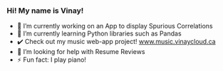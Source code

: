### Hi! My name is Vinay!
- 🔭 I’m currently working on an App to display Spurious Correlations
- 🌱 I’m currently learning Python libraries such as Pandas
- ✔️ Check out my music web-app project! www.music.vinaycloud.ca
- 🤔 I’m looking for help with Resume Reviews
- ⚡ Fun fact: I play piano!

<!--
**VinMeld/VinMeld** is a ✨ _special_ ✨ repository because its `README.md` (this file) appears on your GitHub profile.

Here are some ideas to get you started:

- 🔭 I’m currently working on an App to display Spurious Correlations
- 🌱 I’m currently learning Python libraries such as Pandas
- 🤔 I’m looking for help with Resume Reviews
- ⚡ Fun fact: I play piano!
-->
